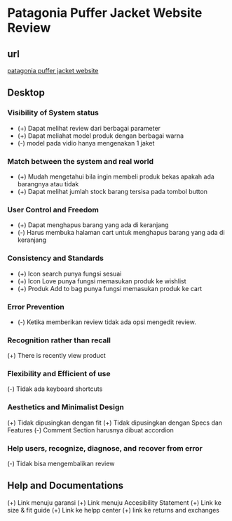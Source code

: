 # Patagonia Puffer Jacket Website Review

## url
[patagonia puffer jacket website](https://www.patagonia.com/product/mens-nano-puff-insulated-hoody/196924502086.html)

## Desktop
### Visibility of System status
* (+) Dapat melihat review dari berbagai parameter
* (+) Dapat meliahat model produk dengan berbagai warna
* (-) model pada vidio hanya mengenakan 1 jaket


### Match between the system and real world
* (+) Mudah mengetahui bila ingin membeli produk bekas apakah ada barangnya atau tidak
* (+) Dapat melihat jumlah stock barang tersisa pada tombol button

### User Control and Freedom
* (+) Dapat menghapus barang yang ada di keranjang
* (-) Harus membuka halaman cart untuk menghapus barang yang ada di keranjang

### Consistency and Standards
* (+) Icon search punya fungsi sesuai
* (+) Icon Love punya fungsi memasukan produk ke wishlist
* (+) Produk Add to bag punya fungsi memasukan produk ke cart

### Error Prevention
* (-) Ketika memberikan review tidak ada opsi mengedit review. 

### Recognition rather than recall
(+) There is recently view product

### Flexibility and Efficient of use
(-) Tidak ada keyboard shortcuts

### Aesthetics and Minimalist Design
(+) Tidak dipusingkan dengan fit
(+) Tidak dipusingkan dengan Specs dan Features
(-) Comment Section harusnya dibuat accordion

### Help users, recognize, diagnose, and recover from error
(-) Tidak bisa mengembalikan review

## Help and Documentations
(+) Link menuju garansi
(+) Link menuju Accesibility Statement
(+) Link ke size & fit guide
(+) Link ke helpp center
(+) link ke returns and exchanges